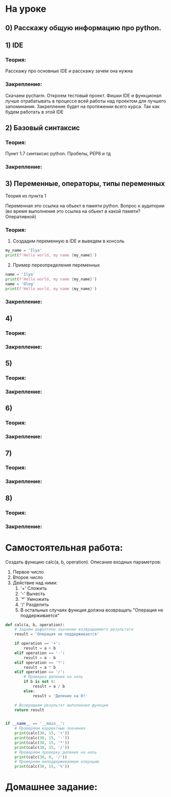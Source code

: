 # На уроке

## 0) Расскажу общую информацию про python. 

## 1) IDE

### Теория:
Расскажу про основные IDE и расскажу зачем она нужна

### Закрепление:
Скачаем pycharm. Откроем тестовый проект. Фишки IDE и функционал лучше отрабатывать в процессе всей работы над проектом для лучшего запоминания.
Закрепление будет на протяжении всего курса. Так как будем работать в этой IDE

## 2) Базовый синтаксис

### Теория:
Пункт 1.7 синтаксис python. Пробелы, PEP8 и тд


### Закрепление:

## 3) Переменные, операторы, типы переменных
Теория из пункта 1

Переменная это ссылка на обьект в памяти python. Вопрос к аудитории (во время выполнения это ссылка на обьект в какой памяти? Оперативной)

### Теория:

1) Создадим переменную в IDE и выведем в консоль
```python
my_name = 'Ilya'
print(f'Hello world, my name {my_name}')
```
2) Пример переопределения переменных
```python
name = 'Ilya'
print(f'Hello world, my name {my_name}')
name = 'Oleg'
print(f'Hello world, my name {my_name}')
```


### Закрепление:

## 4)

### Теория:

### Закрепление:

## 5)

### Теория:

### Закрепление:

## 6)

### Теория:

### Закрепление:

## 7)

### Теория:

### Закрепление:

## 8)

### Теория:

### Закрепление:

# Самостоятельная работа:
Создать функцию calc(a, b, operation). Описание входных параметров:
1. Первое число
2. Второе число
3. Действие над ними:
   1) '+' Сложить
   2) '-' Вычесть
   3) '*' Умножить
   4) '/' Разделить
   5) В остальных случаях функция должна возвращать "Операция не поддерживается"
```python
def calc(a, b, operation):
    # Задаем дефолтное значение возвращаемого результата
    result = 'Операция не поддерживается'

    if operation == '+':
        result = a + b
    elif operation == '-':
        result = a - b
    elif operation == '*':
        result = a * b
    elif operation == '/':
        # Проверка деления на ноль
        if b is not 0:
            result = a / b
        else:
            result = 'Деление на 0!'

    # Возвращаем результат выполнения функции
    return result


if __name__ == '__main__':
    # Проверяем корректные значения
    print(calc(30, 15, '+'))
    print(calc(30, 15, '-'))
    print(calc(30, 15, '*'))
    print(calc(30, 15, '/'))
    # Проверяем проверку деления на ноль
    print(calc(30, 0, '/'))
    # Проверяем неподдерживаемую операцию
    print(calc(30, 15, '%'))
```

# Домашнее задание:



